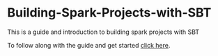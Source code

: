 # Building-Spark-Projects-with-SBT
This is a guide and introduction to building spark projects with SBT

To follow along with the guide and get started [click here][1].

[1]: https://github.com/GabeChurch/Building-Spark-Projects-with-SBT/blob/master/docs/Intro%20to%20SBT.md 
